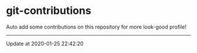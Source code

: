 # git-contributions

Auto add some contributions on this repository for more look-good profile!

---

Update at 2020-01-25 22:42:20
